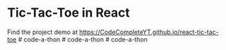 # Tic-Tac-Toe in React

Find the project demo at https://CodeCompleteYT.github.io/react-tic-tac-toe
#   c o d e - a - t h o n  
 #   c o d e - a - t h o n  
 #   c o d e - a - t h o n  
 